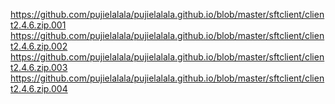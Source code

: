 https://github.com/pujielalala/pujielalala.github.io/blob/master/sftclient/client2.4.6.zip.001
https://github.com/pujielalala/pujielalala.github.io/blob/master/sftclient/client2.4.6.zip.002
https://github.com/pujielalala/pujielalala.github.io/blob/master/sftclient/client2.4.6.zip.003
https://github.com/pujielalala/pujielalala.github.io/blob/master/sftclient/client2.4.6.zip.004
